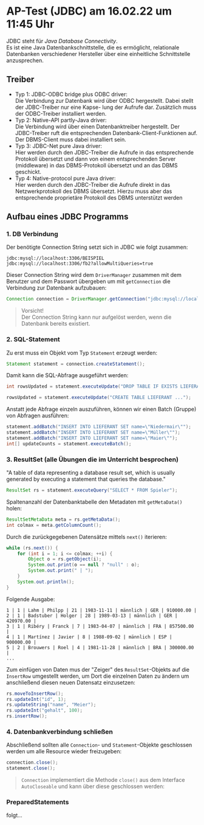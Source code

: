 # AP-Test (JDBC) am 16.02.22 um 11:45 Uhr

JDBC steht für *Java Database Connectivity*.  
Es ist eine Java Datenbankschnittstelle, die es ermöglicht, relationale Datenbanken verschiedener Hersteller über eine einheitliche Schnittstelle anzusprechen.

## Treiber

- Typ 1: JDBC-ODBC bridge plus ODBC driver:  
Die Verbindung zur Datenbank wird über ODBC hergestellt. Dabei stellt der JDBC-Treiber nur eine Kapse-
lung der Aufrufe dar. Zusätzlich muss der ODBC-Treiber installiert werden.
- Typ 2: Native-API partly-Java driver:  
Die Verbindung wird über einen Datenbanktreiber hergestellt. Der JDBC-Treiber ruft die entsprechenden
Datenbank-Client-Funktionen auf. Der DBMS-Client muss dabei installiert sein.
- Typ 3: JDBC-Net pure Java driver:  
Hier werden durch den JDBC-Treiber die Aufrufe in das entsprechende Protokoll übersetzt und dann von
einem entsprechenden Server (middleware) in das DBMS-Protokoll übersetzt und an das DBMS geschickt.
- Typ 4: Native-protocol pure Java driver:  
Hier werden durch den JDBC-Treiber die Aufrufe direkt in das Netzwerkprotokoll des DBMS übersetzt.
Hierzu muss aber das entsprechende proprietäre Protokoll des DBMS unterstützt werden

## Aufbau eines JDBC Programms

### 1. DB Verbindung

Der benötigte Connection String setzt sich in JDBC wie folgt zusammen:

```text
jdbc:mysql://localhost:3306/BEISPIEL
jdbc:mysql://localhost:3306/fb2?allowMultiQueries=true
```

Dieser Connection String wird dem `DriverManager` zusammen mit dem Benutzer und dem Passwort übergeben um mit `getConnection` die Verbindung zur Datenbank aufzubauen:

```java
Connection connection = DriverManager.getConnection("jdbc:mysql://localhost:3306/fb2?allowMultiQueries=true", "root", "0000");
```

> Vorsicht!  
> Der Connection String kann nur aufgelöst werden, wenn die Datenbank bereits existiert.

### 2. SQL-Statement

Zu erst muss ein Objekt vom Typ `Statement` erzeugt werden:

```java
Statement statement = connection.createStatement();
```

Damit kann die SQL-Abfrage ausgeführt werden:

```java
int rowsUpdated = statement.executeUpdate("DROP TABLE IF EXISTS LIEFERANT");

rowsUpdated = statement.executeUpdate("CREATE TABLE LIEFERANT ...");
```

Anstatt jede Abfrage einzeln auszuführen, können wir einen Batch (Gruppe) von Abfragen ausführen:

```java
statement.addBatch("INSERT INTO LIEFERANT SET name=\"Niedermair\"");
statement.addBatch("INSERT INTO LIEFERANT SET name=\"Müller\"");
statement.addBatch("INSERT INTO LIEFERANT SET name=\"Maier\"");
int[] updateCounts = statement.executeBatch();
```

### 3. ResultSet (alle Übungen die im Unterricht besprochen)

"A table of data representing a database result set, which is usually generated by executing a statement that queries the database."

```java
ResultSet rs = statement.executeQuery("SELECT * FROM Spieler");
```

Spaltenanzahl der Datenbanktabelle den Metadaten mit `getMetaData()` holen:

```java
ResultSetMetaData meta = rs.getMetaData();
int colmax = meta.getColumnCount();
```

Durch die zurückgegebenen Datensätze mittels `next()` iterieren:

```java
while (rs.next()) {
    for (int i = 1; i <= colmax; ++i) {
        Object o = rs.getObject(i);
        System.out.print(o == null ? "null" : o);
        System.out.print(" | ");
    }
    System.out.println();
}
```

Folgende Ausgabe:

```text
1 | 1 | Lahm | Philpp | 21 | 1983-11-11 | männlich | GER | 910000.00 | 
2 | 1 | Badstuber | Holger | 28 | 1989-03-13 | männlich | GER | 420970.00 | 
3 | 1 | Ribéry | Franck | 7 | 1983-04-07 | männlich | FRA | 857500.00 | 
4 | 1 | Martínez | Javier | 8 | 1988-09-02 | männlich | ESP | 900000.00 | 
5 | 2 | Brouwers | Roel | 4 | 1981-11-28 | männlich | BRA | 300000.00 | 
...
```

Zum einfügen von Daten mus der "Zeiger" des `ResultSet`-Objekts auf die `InsertRow` umgestellt werden, um Dort die einzelnen Daten zu ändern um anschließend diesen neuen Datensatz einzusetzen:

```java
rs.moveToInsertRow();
rs.updateInt("id", 1);
rs.updateString("name", "Meier");
rs.updateInt("gehalt", 100);
rs.insertRow();
```

### 4. Datenbankverbindung schließen

Abschließend sollten alle `Connection`- und `Statement`-Objekte geschlossen werden um alle Resource wieder freizugeben:

```java
connection.close();
statement.close();
```

> `Connection` implementiert die Methode `close()` aus dem Interface `AutoCloseable` und kann über diese geschlossen werden:

### PreparedStatements

folgt...
